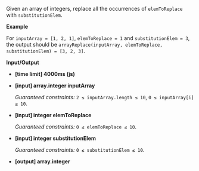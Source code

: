﻿Given an array of integers, replace all the occurrences of `elemToReplace` with `substitutionElem`.

**Example**

For `inputArray = [1, 2, 1]`, `elemToReplace = 1` and `substitutionElem = 3`, the output should be
`arrayReplace(inputArray, elemToReplace, substitutionElem) = [3, 2, 3]`.

**Input/Output**

*   **[time limit] 4000ms (js)**

*   **[input] array.integer inputArray**

    _Guaranteed constraints:_
    `2 ≤ inputArray.length ≤ 10`,
    `0 ≤ inputArray[i] ≤ 10`.

*   **[input] integer elemToReplace**

    _Guaranteed constraints:_
    `0 ≤ elemToReplace ≤ 10`.

*   **[input] integer substitutionElem**

    _Guaranteed constraints:_
    `0 ≤ substitutionElem ≤ 10`.

*   **[output] array.integer**